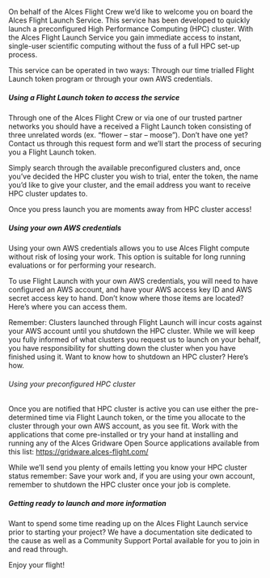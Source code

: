 On behalf of the Alces Flight Crew we’d like to welcome you on board the
Alces Flight Launch Service. This service has been developed to quickly
launch a preconfigured High Performance Computing (HPC) cluster. With the
Alces Flight Launch Service you gain immediate access to instant, single-user
scientific computing without the fuss of a full HPC set-up process.

This service can be operated in two ways: Through our time trialled Flight
Launch token program or through your own AWS credentials.

##### Using a Flight Launch token to access the service

Through one of the Alces Flight Crew or via one of our trusted partner
networks you should have a received a Flight Launch token consisting of
three unrelated words (ex. “flower – star – moose”). Don’t have one yet?
Contact us through this request form and we’ll start the process of securing
you a Flight Launch token.

Simply search through the available preconfigured clusters and, once you’ve
decided the HPC cluster you wish to trial, enter the token, the name you’d
like to give your cluster, and the email address you want to receive HPC
cluster updates to.

Once you press launch you are moments away from HPC cluster access!

##### Using your own AWS credentials

Using your own AWS credentials allows you to use Alces Flight compute
without risk of losing your work. This option is suitable for long running
evaluations or for performing your research.

To use Flight Launch with your own AWS credentials, you will need to have
configured an AWS account, and have your AWS access key ID and AWS
secret access key to hand. Don’t know where those items are located?
Here’s where you can access them.

Remember: Clusters launched through Flight Launch will incur costs against
your AWS account until you shutdown the HPC cluster. While we will keep
you fully informed of what clusters you request us to launch on your behalf,
you have responsibility for shutting down the cluster when you have finished
using it. Want to know how to shutdown an HPC cluster? Here’s how.

###### Using your preconfigured HPC cluster

Once you are notified that HPC cluster is active you can use either the
pre-determined time via Flight Launch token, or the time you allocate to the
cluster through your own AWS account, as you see fit. Work with the
applications that come pre-installed or try your hand at installing and
running any of the Alces Gridware Open Source applications available from this
list: https://gridware.alces-flight.com/

While we’ll send you plenty of emails letting you know your HPC cluster status
remember: Save your work and, if you are using your own account, remember
to shutdown the HPC cluster once your job is complete.

##### Getting ready to launch and more information

Want to spend some time reading up on the Alces Flight Launch service prior
to starting your project? We have a documentation site dedicated to the
cause as well as a Community Support Portal available for you to join in and
read through.

Enjoy your flight!
